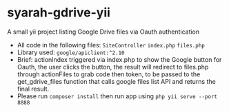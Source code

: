 # syarah-gdrive-yii
A small yii project listing Google Drive files via Oauth authentication

- All code in the following files:
```SiteController```
```index.php```
```files.php```
- Library used:
```google/apiclient:^2.10```
- Brief: actionIndex triggered via index.php to show the Google button for Oauth, the user clicks the button, the result will redirect to files.php through actionFiles to grab code then token, to be passed to the get_gdrive_files function that calls google files list API and returns the final result.
- Please run ```composer install``` then run app using ```php yii serve --port 8888```
